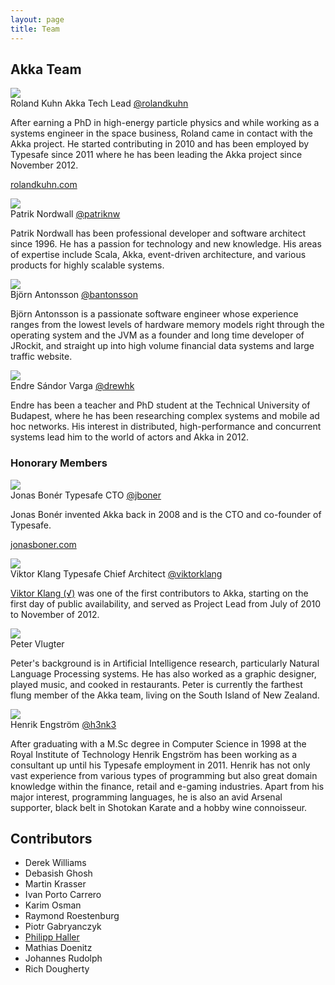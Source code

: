 ```yaml
---
layout: page
title: Team
---
```


<h2>Akka Team</h2>
<div class="row">
	<div class="span6">
		<div class="profile-pic-wrap"><img class="profile-pic" src="http://www.gravatar.com/avatar/e1d5b0ce7b5147919a99a9078c32acd1?s=80" /></div>
		<span class="profile-name">Roland Kuhn</span>
    <span class="profile-title">Akka Tech Lead</span>
		<span class="profile-twitter-link"><a href="https://twitter.com/rolandkuhn">@rolandkuhn</a></span>			
		<p class="profile-text">After earning a PhD in high-energy particle physics and while working as a systems engineer in the space business, Roland came in contact with the Akka project. He started contributing in 2010 and has been employed by Typesafe since 2011 where he has been leading the Akka project since November 2012.</p>
    <p><a href="http://rolandkuhn.com/">rolandkuhn.com</a></p>
	</div>
	<div class="span6">
		<div class="profile-pic-wrap"><img class="profile-pic" src="https://en.gravatar.com/avatar/a036dbdf494ae4c9d46e1d24b53fd5da?s=80" /></div>
		<span class="profile-name">Patrik Nordwall</span>
		<span class="profile-twitter-link"><a href="https://twitter.com/patriknw">@patriknw</a></span>		
		<p class="profile-text">Patrik Nordwall has been professional developer and software architect since 1996. He has a passion for technology and new knowledge. His areas of expertise include Scala, Akka, event-driven architecture, and various products for highly scalable systems.</p>
	</div>	
</div>
<div class="row">
	<div class="span6">
		<div class="profile-pic-wrap"><img class="profile-pic" src="https://en.gravatar.com/avatar/96b5aad495e0efd9fc098b9b3d421623?s=80" /></div>
		<span class="profile-name">Björn Antonsson</span>
		<span class="profile-twitter-link"><a href="https://twitter.com/bantonsson">@bantonsson</a></span>			
		<p class="profile-text">Björn Antonsson is a passionate software engineer whose experience ranges from the lowest levels of hardware memory models right through the operating system and the JVM as a founder and long time developer of JRockit, and straight up into high volume financial data systems and large traffic website.</p>
	</div>
  <div class="span6">
    <div class="profile-pic-wrap"><img class="profile-pic" src="http://www.gravatar.com/avatar/e00d3476c1ca077dd6ba6897e724655d?s=80" /></div>
    <span class="profile-name">Endre Sándor Varga</span>
    <span class="profile-twitter-link"><a href="https://twitter.com/drewhk">@drewhk</a></span>
    <p class="profile-text">Endre has been a teacher and PhD student at the Technical University of Budapest, where he has been researching complex systems and mobile ad hoc networks. His interest in distributed, high-performance and concurrent systems lead him to the world of actors and Akka in 2012.</p>
  </div>
</div>
<h3>Honorary Members</h3>
<div class="row">
	<div class="span6">
		<div class="profile-pic-wrap"><img class="profile-pic" src="http://www.gravatar.com/avatar/e0b5787d1a1935a2800e0bbffc81c196?s=80" /></div>
		<span class="profile-name">Jonas Bonér</span>
		<span class="profile-title">Typesafe CTO</span>
		<span class="profile-twitter-link"><a href="https://twitter.com/jboner">@jboner</a></span>
		<p class="profile-text">Jonas Bonér invented Akka back in 2008 and is the CTO and co-founder of Typesafe.</p>
    <p><a href="http://jonasboner.com">jonasboner.com</a></p>
	</div>
	<div class="span6">
		<div class="profile-pic-wrap"><img class="profile-pic" src="http://viktorklang.github.io/assets/images/IAMKLANG.png" /></div>
		<span class="profile-name">Viktor Klang</span>
		<span class="profile-title">Typesafe Chief Architect</span>
		<span class="profile-twitter-link"><a href="https://twitter.com/viktorklang">@viktorklang</a></span>
		<p class="profile-text"><a href="http://www.linkedin.com/in/viktorklang">Viktor Klang (√)</a> was one of the first contributors to Akka, starting on the first day of public availability, and served as Project Lead from July of 2010 to November of 2012.</p>
	</div>
</div>
<div class="row">
	<div class="span6">
		<div class="profile-pic-wrap"><img class="profile-pic" src="http://www.gravatar.com/avatar/d1d4a046f41854a01e461b1732bb764b?s=80" /></div>
		<span class="profile-name">Peter Vlugter</span>
		<p class="profile-text">Peter's background is in Artificial Intelligence research, particularly Natural Language Processing systems. He has also worked as a graphic designer, played music, and cooked in restaurants. Peter is currently the farthest flung member of the Akka team, living on the South Island of New Zealand.</p>
	</div>
	<div class="span6">
		<div class="profile-pic-wrap"><img class="profile-pic" src="http://www.gravatar.com/avatar/f37dcc04641b226a984e06482a19cb25?s=80" /></div>
		<span class="profile-name">Henrik Engström</span>
		<span class="profile-twitter-link"><a href="https://twitter.com/h3nk3">@h3nk3</a></span>		
		<p class="profile-text">After graduating with a M.Sc degree in Computer Science in 1998 at the Royal Institute of Technology Henrik Engström has been working as a consultant up until his Typesafe employment in 2011. Henrik has not only vast experience from various types of programming but also great domain knowledge within the finance, retail and e-gaming industries. Apart from his major interest, programming languages, he is also an avid Arsenal supporter, black belt in Shotokan Karate and a hobby wine connoisseur.</p>
	</div>
</div>
<div class="row">
	<div class="span12">
		<h2>Contributors</h2>
		<div class="committers">
			<ul>
				<li>Derek Williams</li>
				<li>Debasish Ghosh</li>
				<li>Martin Krasser</li>
				<li>Ivan Porto Carrero</li>
				<li>Karim Osman</li>
        		<li>Raymond Roestenburg</li>
        		<li>Piotr Gabryanczyk</li>
				<li><a href="http://lamp.epfl.ch/~phaller">Philipp Haller</a></li>
        		<li>Mathias Doenitz</li>
        		<li>Johannes Rudolph</li>
        		<li>Rich Dougherty</li>
			</ul>
		</div>
	</div>
</div>
